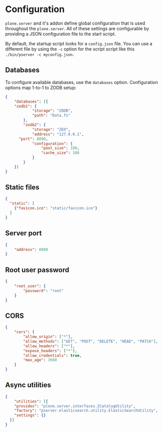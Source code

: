 # Configuration

`plone.server` and it's addon define global configuration that is used throughout
the `plone.server`. All of these settings are configurable by providing a
JSON configuration file to the start script.

By default, the startup script looks for a `config.json` file. You can use a different
file by using the `-c` option for the script script like this `./bin/pserver -c myconfig.json`.


## Databases

To configure available databases, use the `databases` option. Configuration options
map 1-to-1 to ZODB setup:

```json
{
	"databases": [{
    "zodb1": {
			"storage": "ZODB",
			"path": "Data.fs"
		},
		"zodb2": {
			"storage": "ZEO",
			"address": "127.0.0.1",
      "port": 8090,
			"configuration": {
                "pool_size": 100,
                "cache_size": 100
           	}
		}
	}]
}
```

## Static files

```json
{
  "static": [
    {"favicon.ico": "static/favicon.ico"}
  ]
}
```


## Server port

```json
{
	"address": 8080
}
```


## Root user password

```json
{
	"root_user": {
		"password": "root"
	}
}
```

## CORS

```json
{
	"cors": {
		"allow_origin": ["*"],
		"allow_methods": ["GET", "POST", "DELETE", "HEAD", "PATCH"],
		"allow_headers": ["*"],
		"expose_headers": ["*"],
		"allow_credentials": true,
		"max_age": 3660
	}
}
```

## Async utilities

```json
{
	"utilities": [{
    "provides": "plone.server.interfaces.ICatalogUtility",
    "factory": "pserver.elasticsearch.utility.ElasticSearchUtility",
    "settings": {}
  }]
}
